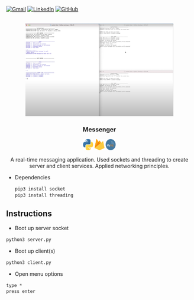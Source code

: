 <!-- contact shields -->
[gmail-shield]: https://img.shields.io/badge/Gmail-D14836?style=for-the-badge&logo=gmail&logoColor=white
[gmail-url]: mailto:korada.vishal.phe22@itbhu.ac.in
[linkedin-shield]: https://img.shields.io/badge/LinkedIn-0077B5?style=for-the-badge&logo=linkedin&logoColor=white
[linkedin-url]: https://linkedin.com/in/vishal-k-2865b6254
[github-shield]: https://img.shields.io/badge/GitHub-8631A9?style=for-the-badge&logo=github&logoColor=white
[github-url]: https://github.com/Vishalk91-4?tab=repositories

<!-- project summary shields -->
[contributors-shield]: https://img.shields.io/github/contributors/Vishalk91-4/PySecureChat.svg?style=for-the-badge
[contributors-url]: https://github.com/Vishalk91-4/PySecureChat/graphs/contributors
[stars-shield]: https://img.shields.io/github/stars/Vishalk91-4/PySecureChat.svg?style=for-the-badge
[stars-url]: https://github.com/Vishalk91-4/PySecureChat/stargazers

<!-- programming language shields -->
[python-shield]: https://img.shields.io/badge/Python-3776AB?style=for-the-badge&logo=python&logoColor=white
[javascript-shield]: https://img.shields.io/badge/JavaScript-F7DF1E?style=for-the-badge&logo=javascript&logoColor=black
[c++-shield]: https://img.shields.io/badge/C%2B%2B-00599C?style=for-the-badge&logo=c%2B%2B&logoColor=white
[c#-shield]: https://img.shields.io/badge/C%23-239120?style=for-the-badge&logo=c-sharp&logoColor=white
[html-shield]: https://img.shields.io/badge/HTML5-E34F26?style=for-the-badge&logo=html5&logoColor=white
[css-shield]: https://img.shields.io/badge/CSS3-1572B6?style=for-the-badge&logo=css3&logoColor=white

<!-- start document -->
<div id="start"></div>

<!-- contact info -->
[![Gmail][gmail-shield]][gmail-url]
[![LinkedIn][linkedin-shield]][linkedin-url]
[![GitHub][github-shield]][github-url]

<!-- project overview -->
<br />
<div align="center">
  <!-- project image -->
  <a href="https://github.com/Vishalk91-4/PySecureChat">
    <img src="assets/chat-service.png" alt="project-thumbnail" width="400" height="250">
  </a>

  <h3>Messenger</h3>
  <!-- languages used in project -->
  <div>
    <img alt="skill-thumbnail" width="27px" height="30px" src="./assets/python.png" />
    <img alt="skill-thumbnail" width="27px" height="30px" src="./assets/firebase.png" />
    <img alt="skill-thumbnail" width="27px" height="30px" src="./assets/mysql.png" />
  </div>
  <!-- project description -->
    <p>
    A real-time messaging application. Used sockets and threading to create server and client services. Applied networking principles.
    <br />
    </p>
</div>

* Dependencies
    ```sh
    pip3 install socket
    pip3 install threading
    ```

## Instructions
* Boot up server socket
```sh
python3 server.py
```
* Boot up client(s)
```sh
python3 client.py
```
* Open menu options
```console
type *
press enter
```